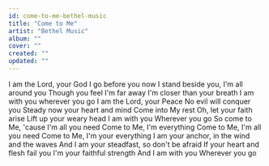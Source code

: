```yaml
---
id: come-to-me-bethel-music
title: "Come to Me"
artist: "Bethel Music"
album: ""
cover: ""
created: ""
updated: ""
---
```


I am the Lord, your God
I go before you now
I stand beside you, I'm all around you
Though you feel I'm far away
I'm closer than your breath
I am with you wherever you go
I am the Lord, your Peace
No evil will conquer you
Steady now your heart and mind
Come into My rest
Oh, let your faith arise
Lift up your weary head
I am with you
Wherever you go
So come to Me, 'cause I'm all you need
Come to Me, I'm everything
Come to Me, I'm all you need
Come to Me, I'm your everything
I am your anchor, in the wind and the waves
And I am your steadfast, so don't be afraid
If your heart and flesh fail you
I'm your faithful strength
And I am with you
Wherever you go